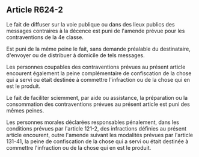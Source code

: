 Article R624-2
----
Le fait de diffuser sur la voie publique ou dans des lieux publics des messages
contraires à la décence est puni de l'amende prévue pour les contraventions de
la 4e classe.

Est puni de la même peine le fait, sans demande préalable du destinataire,
d'envoyer ou de distribuer à domicile de tels messages.

Les personnes coupables des contraventions prévues au présent article encourent
également la peine complémentaire de confiscation de la chose qui a servi ou
était destinée à commettre l'infraction ou de la chose qui en est le produit.

Le fait de faciliter sciemment, par aide ou assistance, la préparation ou la
consommation des contraventions prévues au présent article est puni des mêmes
peines.

Les personnes morales déclarées responsables pénalement, dans les conditions
prévues par l'article 121-2, des infractions définies au présent article
encourent, outre l'amende suivant les modalités prévues par l'article 131-41, la
peine de confiscation de la chose qui a servi ou était destinée à commettre
l'infraction ou de la chose qui en est le produit.
